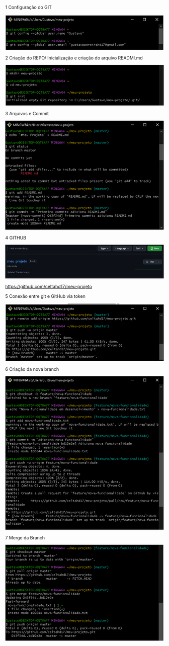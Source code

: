 1 Configuração do GIT

![Passo 1](https://raw.githubusercontent.com/celtahd17/meu-projeto/main/Imagens/1.png)

2 Criação do REPO/ Inicialização e criação do arquivo READMI.md

![Passo 2](Imagens/2.png)

3 Arquivos e Commit

![Passo 3](Imagens/3.png)

4 GITHUB

![Passo 4](Imagens/4.png)

https://github.com/celtahd17/meu-projeto

5 Conexão entre git e GitHub via token

![Passo 5](Imagens/5.png)

6 Criação da nova branch

![Passo 6](Imagens/6.png)

7 Merge da Branch

![Passo 7](Imagens/7.png)

